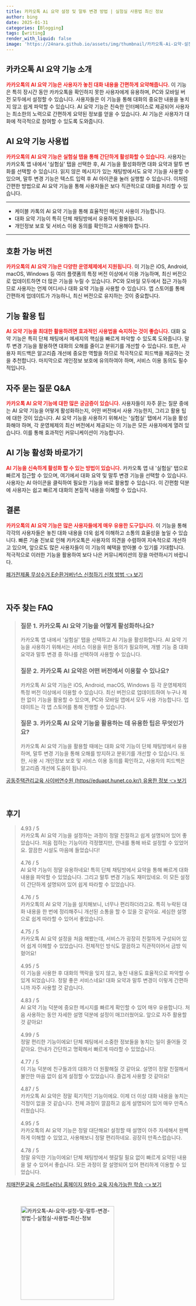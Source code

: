 ```yaml
---
title: 카카오톡 Ai 요약 설정 및 말투 변경 방법 | 실험실 사용법 최신 정보
author: bing
date: 2025-01-31
categories: [Blogging]
tags: [writing]
render_with_liquid: false
image: 'https://24nara.github.io/assets/img/thumbnail/카카오톡-Ai-요약-설정-및-말투-변경-방법-|-실험실-사용법-최신-정보.webp'
---
```



<h2 id='카카오톡_AI_요약_기능 소개'>카카오톡 AI 요약 기능 소개</h2>

<p><b><span style="color: #ee2323;">카카오톡의 AI 요약 기능은 사용자가 놓친 대화 내용을 간편하게 요약해줍니다.</span></b> 이 기능은 특히 장시간 동안 카카오톡을 확인하지 못한 사용자에게 유용하며, PC와 모바일 버전 모두에서 설정할 수 있습니다. 사용자들은 이 기능을 통해 대화의 중요한 내용을 놓치지 않고 쉽게 파악할 수 있습니다. AI 요약 기능은 친숙한 인터페이스로 제공되어 사용자는 최소한의 노력으로 간편하게 요약된 정보를 얻을 수 있습니다. AI 기능은 사용자가 대화에 적극적으로 참여할 수 있도록 도와줍니다.</p>

<h2 id='AI_요약_기능_사용법'>AI 요약 기능 사용법</h2>

<p><b><span style="color: #ee2323;">카카오톡의 AI 요약 기능은 실험실 탭을 통해 간단하게 활성화할 수 있습니다.</span></b> 사용자는 카카오톡 앱 내에서 '실험실' 탭을 선택한 후, AI 기능을 활성화하면 대화 요약과 말투 변화를 선택할 수 있습니다. 읽지 않은 메시지가 있는 채팅방에서도 요약 기능을 사용할 수 있으며, 말투 변경 기능은 텍스트 입력 후 AI 아이콘을 눌러 실행할 수 있습니다. 이처럼 간편한 방법으로 AI 요약 기능을 통해 사용자들은 보다 직관적으로 대화를 처리할 수 있습니다.</p>

<hr />

<ul>
    <li>케이블 카톡의 AI 요약 기능을 통해 효율적인 메신저 사용이 가능합니다.</li>
    <li>대화 요약 기능이 특히 단체 채팅방에서 유용하게 활용됩니다.</li>
    <li>개인정보 보호 및 서비스 이용 동의를 확인하고 사용해야 합니다.</li>
</ul>

<hr />

<h2 id='호환버전'>호환 가능 버전</h2>

<p><b><span style="color: #ee2323;">카카오톡의 AI 요약 기능은 다양한 운영체제에서 지원됩니다.</span></b> 이 기능은 iOS, Android, macOS, Windows 등 여러 플랫폼의 특정 버전 이상에서 이용 가능하며, 최신 버전으로 업데이트하면 더 많은 기능을 누릴 수 있습니다. PC와 모바일 모두에서 접근 가능하므로 사용자는 언제 어디서나 대화 요약 기능을 사용할 수 있습니다. 앱 스토어를 통해 간편하게 업데이트가 가능하니, 최신 버전으로 유지하는 것이 중요합니다.</p>

<h2 id='기능_활용_팁'>기능 활용 팁</h2>

<p><b><span style="color: #ee2323;">AI 요약 기능을 최대한 활용하려면 효과적인 사용법을 숙지하는 것이 좋습니다.</span></b> 대화 요약 기능은 특히 단체 채팅에서 메세지의 핵심을 빠르게 파악할 수 있도록 도와줍니다. 말투 변경 기능을 활용하면 대화의 오해를 줄이고 분위기를 개선할 수 있습니다. 또한, 사용자 피드백은 알고리즘 개선에 중요한 역할을 하므로 적극적으로 피드백을 제공하는 것을 추천합니다. 마지막으로 개인정보 보호에 유의하여야 하며, 서비스 이용 동의도 필수적입니다.</p>

<h2 id='자주_묻는_질문_QNA'>자주 묻는 질문 Q&A</h2>

<p><b><span style="color: #ee2323;">카카오톡 AI 요약 기능에 대한 많은 궁금증이 있습니다.</span></b> 사용자들이 자주 묻는 질문 중에는 AI 요약 기능을 어떻게 활성화하는지, 어떤 버전에서 사용 가능한지, 그리고 활용 팁에 대한 것이 있습니다. AI 요약 기능을 사용하기 위해서는 '실험실' 탭에서 기능을 활성화해야 하며, 각 운영체제의 최신 버전에서 제공되는 이 기능은 모든 사용자에게 열려 있습니다. 이를 통해 효과적인 커뮤니케이션이 가능합니다.</p>

<h2 id='AI_기능_활성화_바로가기'>AI 기능 활성화 바로가기</h2>

<p><b><span style="color: #ee2323;">AI 기능을 신속하게 활성화 할 수 있는 방법이 있습니다.</span></b> 카카오톡 앱 내 '실험실' 탭으로 빠르게 접근할 수 있으며, 여기에서 대화 요약 및 말투 변경 기능을 선택할 수 있습니다. 사용자는 AI 아이콘을 클릭하여 필요한 기능을 바로 활용할 수 있습니다. 이 간편함 덕분에 사용자는 쉽고 빠르게 대화의 본질적 내용을 이해할 수 있습니다.</p>

<h2 id='결론'>결론</h2>

<p><b><span style="color: #ee2323;">카카오톡의 AI 요약 기능은 많은 사용자들에게 매우 유용한 도구입니다.</span></b> 이 기능을 통해 각각의 사용자들은 놓친 대화 내용을 더욱 쉽게 이해하고 소통의 효율성을 높일 수 있습니다. 빠른 기술 진보로 인해 카카오톡은 사용자의 의견을 수렴하여 지속적으로 개선하고 있으며, 앞으로도 많은 사용자들이 이 기능의 혜택을 받아볼 수 있기를 기대합니다. 적극적으로 이러한 기능을 활용하여 보다 나은 커뮤니케이션의 장을 마련하시기 바랍니다.</p>


<p><a class="click-button" title="폐가전제품 무상수거 E순환거버넌스 신청하기 신청 방법" href="https://24nara.github.io/posts/%ED%8F%90%EA%B0%80%EC%A0%84%EC%A0%9C%ED%92%88-%EB%AC%B4%EC%83%81%EC%88%98%EA%B1%B0-E%EC%88%9C%ED%99%98%EA%B1%B0%EB%B2%84%EB%84%8C%EC%8A%A4-%EC%8B%A0%EC%B2%AD%ED%95%98%EA%B8%B0-%EC%8B%A0%EC%B2%AD-%EB%B0%A9%EB%B2%95/" rel="dofollow">폐가전제품 무상수거 E순환거버넌스 신청하기 신청 방법 👈 보기</a></p><br>
<h2 id='자주_찾는_FAQ'>자주 찾는 FAQ</h2>
<div itemscope="" itemtype="https://schema.org/FAQPage"> 
<blockquote> 
<div itemscope="" itemprop="mainEntity" itemtype="https://schema.org/Question"> 
<h3 itemprop="name">질문 1. 카카오톡 AI 요약 기능을 어떻게 활성화하나요?</h3> 
<div itemscope="" itemprop="acceptedAnswer" itemtype="https://schema.org/Answer"> 
<span itemprop="text"> 
<p>카카오톡 앱 내에서 '실험실' 탭을 선택하고 AI 기능을 활성화합니다. AI 요약 기능을 사용하기 위해서는 서비스 이용을 위한 동의가 필요하며, 개별 기능 중 대화 요약과 말투 변경 중 하나를 선택하여 사용할 수 있습니다.</p> 
</span> 
</div> 
</div> 

<div itemscope="" itemprop="mainEntity" itemtype="https://schema.org/Question"> 
<h3 itemprop="name">질문 2. 카카오톡 AI 요약은 어떤 버전에서 이용할 수 있나요?</h3> 
<div itemscope="" itemprop="acceptedAnswer" itemtype="https://schema.org/Answer"> 
<span itemprop="text"> 
<p>카카오톡 AI 요약 기능은 iOS, Android, macOS, Windows 등 각 운영체제의 특정 버전 이상에서 이용할 수 있습니다. 최신 버전으로 업데이트하여 누구나 제한 없이 기능을 활용할 수 있으며, PC와 모바일 앱에서 모두 사용 가능합니다. 업데이트는 각 앱 스토어를 통해 진행할 수 있습니다.</p> 
</span> 
</div> 
</div> 

<div itemscope="" itemprop="mainEntity" itemtype="https://schema.org/Question"> 
<h3 itemprop="name">질문 3. 카카오톡 AI 요약 기능을 활용하는 데 유용한 팁은 무엇인가요?</h3> 
<div itemscope="" itemprop="acceptedAnswer" itemtype="https://schema.org/Answer"> 
<span itemprop="text"> 
<p>카카오톡 AI 요약 기능을 활용할 때에는 대화 요약 기능이 단체 채팅방에서 유용하며, 말투 변경 기능을 통해 오해를 방지하고 분위기를 개선할 수 있습니다. 또한, 사용 시 개인정보 보호 및 서비스 이용 동의를 확인하고, 사용자의 피드백은 알고리즘 개선에 도움이 됩니다.</p> 
</span> 
</div> 
</div> 
</blockquote> 
</div>
<p><a class="click-button" title="공동주택관리교육 사이버연수원 (https//eduapt.hunet.co.kr/) 유용한 정보" href="https://24nara.github.io/posts/%EA%B3%B5%EB%8F%99%EC%A3%BC%ED%83%9D%EA%B4%80%EB%A6%AC%EA%B5%90%EC%9C%A1-%EC%82%AC%EC%9D%B4%EB%B2%84%EC%97%B0%EC%88%98%EC%9B%90-(httpseduapt.hunet.co.kr)-%EC%9C%A0%EC%9A%A9%ED%95%9C-%EC%A0%95%EB%B3%B4/" rel="dofollow">공동주택관리교육 사이버연수원 (https//eduapt.hunet.co.kr/) 유용한 정보 👈 보기</a></p><br>
<h2 id='후기'>후기</h2>
<div itemscope itemtype="https://schema.org/Product">
  <blockquote>
  <div itemprop="review" itemscope itemtype="https://schema.org/Review">
      <div itemprop="reviewRating" itemscope itemtype="https://schema.org/Rating"> <span itemprop="ratingValue">4.93</span> / <span itemprop="bestRating">5</span> </div>
      <span itemprop="reviewBody">카카오톡 AI 요약 기능을 설정하는 과정이 정말 친절하고 쉽게 설명되어 있어 좋았습니다. 처음 접하는 기능이라 걱정했지만, 안내를 통해 바로 설정할 수 있었어요. 깔끔한 시설도 마음에 들었습니다!</span>
  </div>
  <br>
  <div itemprop="review" itemscope itemtype="https://schema.org/Review">
      <div itemprop="reviewRating" itemscope itemtype="https://schema.org/Rating"> <span itemprop="ratingValue">4.76</span> / <span itemprop="bestRating">5</span> </div>
      <span itemprop="reviewBody">AI 요약 기능이 정말 유용하네요! 특히 단체 채팅방에서 요약을 통해 빠르게 대화 내용을 파악할 수 있었습니다. 그리고 말투 변경 기능도 재미있네요. 이 모든 설정이 간단하게 설명되어 있어 쉽게 따라할 수 있었습니다.</span>
  </div>
  <br>
  <div itemprop="review" itemscope itemtype="https://schema.org/Review">
      <div itemprop="reviewRating" itemscope itemtype="https://schema.org/Rating"> <span itemprop="ratingValue">4.76</span> / <span itemprop="bestRating">5</span> </div>
      <span itemprop="reviewBody">카카오톡의 AI 요약 기능을 설치해보니, 너무나 편리하더라고요. 특히 누락된 대화 내용을 한 번에 정리해주니 개선된 소통을 할 수 있을 것 같아요. 세심한 설명으로 쉽게 따라할 수 있어서 좋았습니다.</span>
  </div>
  <br>
  <div itemprop="review" itemscope itemtype="https://schema.org/Review">
      <div itemprop="reviewRating" itemscope itemtype="https://schema.org/Rating"> <span itemprop="ratingValue">4.75</span> / <span itemprop="bestRating">5</span> </div>
      <span itemprop="reviewBody">카카오톡 AI 요약 설정을 처음 해봤는데, 서비스가 굉장히 친절하게 구성되어 있어 쉽게 이해할 수 있었습니다. 전체적인 방식도 깔끔하고 직관적이어서 금방 익혔어요!</span>
  </div>
  <br>
  <div itemprop="review" itemscope itemtype="https://schema.org/Review">
      <div itemprop="reviewRating" itemscope itemtype="https://schema.org/Rating"> <span itemprop="ratingValue">4.95</span> / <span itemprop="bestRating">5</span> </div>
      <span itemprop="reviewBody">이 기능을 사용한 후 대화의 맥락을 잊지 않고, 놓친 내용도 효율적으로 파악할 수 있게 되었습니다. 정말 좋은 서비스네요! 대화 요약과 말투 변경이 이렇게 간편하니까 자주 사용할 것 같습니다.</span>
  </div>
  <br>
  <div itemprop="review" itemscope itemtype="https://schema.org/Review">
      <div itemprop="reviewRating" itemscope itemtype="https://schema.org/Rating"> <span itemprop="ratingValue">4.83</span> / <span itemprop="bestRating">5</span> </div>
      <span itemprop="reviewBody">AI 요약 기능 덕분에 중요한 메시지를 빠르게 확인할 수 있어 매우 유용합니다. 처음 사용하는 동안 자세한 설명 덕분에 설정이 매끄러웠어요. 앞으로 자주 활용할 것 같아요!</span>
  </div>
  <br>
  <div itemprop="review" itemscope itemtype="https://schema.org/Review">
      <div itemprop="reviewRating" itemscope itemtype="https://schema.org/Rating"> <span itemprop="ratingValue">4.99</span> / <span itemprop="bestRating">5</span> </div>
      <span itemprop="reviewBody">정말 편리한 기능이에요! 단체 채팅에서 소중한 정보들을 놓치는 일이 줄어들 것 같아요. 안내가 간단하고 명확해서 빠르게 따라할 수 있었습니다.</span>
  </div>
  <br>
  <div itemprop="review" itemscope itemtype="https://schema.org/Review">
      <div itemprop="reviewRating" itemscope itemtype="https://schema.org/Rating"> <span itemprop="ratingValue">4.77</span> / <span itemprop="bestRating">5</span> </div>
      <span itemprop="reviewBody">이 기능 덕분에 친구들과의 대화가 더 원활해질 것 같아요. 설명이 정말 친절해서 불안한 마음 없이 쉽게 설정할 수 있었습니다. 즐겁게 사용할 것 같아요!</span>
  </div>
  <br>
  <div itemprop="review" itemscope itemtype="https://schema.org/Review">
      <div itemprop="reviewRating" itemscope itemtype="https://schema.org/Rating"> <span itemprop="ratingValue">4.87</span> / <span itemprop="bestRating">5</span> </div>
      <span itemprop="reviewBody">카카오톡 AI 요약은 정말 획기적인 기능이에요. 이제 더 이상 대화 내용을 놓치는 걱정이 없을 것 같습니다. 전체 과정이 깔끔하고 쉽게 설명되어 있어 매우 만족스러웠습니다.</span>
  </div>
  <br>
  <div itemprop="review" itemscope itemtype="https://schema.org/Review">
      <div itemprop="reviewRating" itemscope itemtype="https://schema.org/Rating"> <span itemprop="ratingValue">4.95</span> / <span itemprop="bestRating">5</span> </div>
      <span itemprop="reviewBody">카카오톡의 AI 요약 기능은 정말 대단해요! 설정할 때 설명이 아주 자세해서 완벽하게 이해할 수 있었고, 사용해보니 정말 편리하네요. 굉장히 만족스럽습니다.</span>
  </div>
  <br>
  <div itemprop="review" itemscope itemtype="https://schema.org/Review">
      <div itemprop="reviewRating" itemscope itemtype="https://schema.org/Rating"> <span itemprop="ratingValue">4.78</span> / <span itemprop="bestRating">5</span> </div>
      <span itemprop="reviewBody">정말 유익한 기능이에요! 단체 채팅방에서 헷갈릴 필요 없이 빠르게 요약된 내용을 알 수 있어서 좋습니다. 모든 과정이 잘 설명되어 있어 편리하게 이용할 수 있었습니다.</span>
  </div>
  </blockquote>
</div>
<p><a class="click-button" title="치매전문교육 스마트e러닝 홈페이지 9차수 교육 지속가능한 학습" href="https://24nara.github.io/posts/%EC%B9%98%EB%A7%A4%EC%A0%84%EB%AC%B8%EA%B5%90%EC%9C%A1-%EC%8A%A4%EB%A7%88%ED%8A%B8e%EB%9F%AC%EB%8B%9D-%ED%99%88%ED%8E%98%EC%9D%B4%EC%A7%80-9%EC%B0%A8%EC%88%98-%EA%B5%90%EC%9C%A1-%EC%A7%80%EC%86%8D%EA%B0%80%EB%8A%A5%ED%95%9C-%ED%95%99%EC%8A%B5/" rel="dofollow">치매전문교육 스마트e러닝 홈페이지 9차수 교육 지속가능한 학습 👈 보기</a></p><br>
<figure class="image"><img src="https://24nara.github.io/assets/img/thumbnail/카카오톡-Ai-요약-설정-및-말투-변경-방법-|-실험실-사용법-최신-정보.webp" alt="카카오톡-Ai-요약-설정-및-말투-변경-방법-|-실험실-사용법-최신-정보" width="256" height="256"></figure>